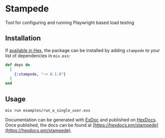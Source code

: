 # Stampede

Tool for configuring and running Playwright based load testing

## Installation

If [available in Hex](https://hex.pm/docs/publish), the package can be installed
by adding `stampede` to your list of dependencies in `mix.exs`:

```elixir
def deps do
  [
    {:stampede, "~> 0.1.0"}
  ]
end
```

## Usage

`mix run examples/run_a_single_user.exs`

Documentation can be generated with [ExDoc](https://github.com/elixir-lang/ex_doc)
and published on [HexDocs](https://hexdocs.pm). Once published, the docs can
be found at [https://hexdocs.pm/stampede](https://hexdocs.pm/stampede).
